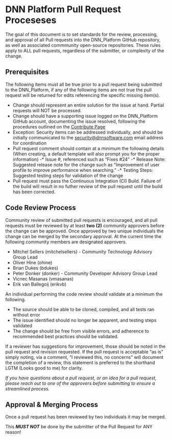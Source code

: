 # DNN Platform Pull Request Proceseses

The goal of this document is to set standards for the review, processing, and approval of all Pull requests into the DNN_Platform GitHub repository, as well as associated commmunity open-source repositories.  These rules apply to ALL pull requests, regardless of the submitter, or complexity of the change.

## Prerequisites
The following items must all be true prior to a pull request being submitted to the DNN_Platform, if any of the following items are not true the pull request will be returned for edits referencing the specific missing item(s).

* Change should represent an entire solution for the issue at hand.  Partial requests will NOT be processed.
* Change should have a supporting issue logged on the DNN_Platform GitHub account, documenting the issue resolved, following the procedures outlined on the [Contribute Page](CONTRIBUTING.md)
* Exception: Security items can be addressed individually, and should be initially communicated to the security@dnnsoftware.com email address for coordination
* Pull request comment should contain at a minimum the following details (When creating, a default template will also prompt you for the proper information)
-* Issue #, referenced such as “Fixes #24”
-* Release Note: Suggested release note for the change such as “Improvement of user profile to improve performance when searching.”
-* Testing Steps: Suggested testing steps for validation of the change
* Pull request must pass the Continuous Integration (CI) Build.  Failure of the build will result in no futher review of the pull request until the build has been corrected.

## Code Review Process
Community review of submitted pull requests is encouraged, and all pull requests must be reviewed by at least **two (2)** community approvers before the change can be approved.  Once approved by two unique individuals the change can be merged by the secondary approval.  At the current time the following community members are designated approvers.

* Mitchel Sellers (mitchelsellers) - Community Technology Advisory Group Lead
* Oliver Hine (ohine)
* Brian Dukes (bdukes)
* Peter Donker (donker) - Community Developer Advisory Group Lead
* Vicnec Masanas (vmasanas)
* Erik van Ballegoij (erikvb)

An individual performing the code review should validate at a minimum the following.

* The source should be able to be cloned, compiled, and all tests ran without error
* The issue identified should no longer be apparent, and testing steps validated
* The change should be free from visible errors, and adherence to recommended best practices should be validated.

If a reviewer has suggestions for improvement, those should be noted in the pull request and revision requested.  If the pull request is acceptable “as is” simply noting, via a comment, “I reviewed this, no concerns” will document the completion of a review, this statement is preferred to the shorthand LGTM (Looks good to me) for clarity.

*If you have questions about a pull request, or an idea for a pull request, please reach out to one of the approvers before submitting to ensure a streamlined process.*

## Approval & Merging Process
Once a pull request has been reviewed by two individuals it may be merged.

This **_MUST NOT_** be done by the submitter of the Pull Request for ANY reason!  

